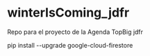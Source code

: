# winterIsComing_jdfr
Repo para el proyecto de la Agenda TopBig jdfr

pip install --upgrade google-cloud-firestore
